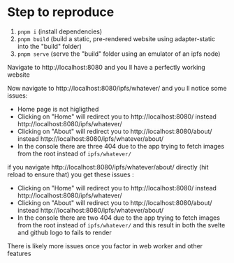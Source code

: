 # Step to reproduce

1. `pnpm i` (install dependencies)
2. `pnpm build` (build a static, pre-rendered website using adapter-static into the "build" folder)
3. `pnpm serve` (serve the "build" folder using an emulator of an ipfs node)

Navigate to http://localhost:8080 and you ll have a perfectly working website

Now navigate to http://localhost:8080/ipfs/whatever/ and you ll notice some issues:

- Home page is not higligthed
- Clicking on "Home" will redirect you to http://localhost:8080/ instead http://localhost:8080/ipfs/whatever/
- Clicking on "About" will redirect you to http://localhost:8080/about/ instead http://localhost:8080/ipfs/whatever/about/
- In the console there are three 404 due to the app trying to fetch images from the root instead of `ipfs/whatever/`

if you navigate http://localhost:8080/ipfs/whatever/about/ directly (hit reload to ensure that) you get these issues :

- Clicking on "Home" will redirect you to http://localhost:8080/ instead http://localhost:8080/ipfs/whatever/
- Clicking on "About" will redirect you to http://localhost:8080/about/ instead http://localhost:8080/ipfs/whatever/about/
- In the console there are two 404 due to the app trying to fetch images from the root instead of `ipfs/whatever/` and this result in both the svelte and github logo to fails to render

There is likely more issues once you factor in web worker and other features
